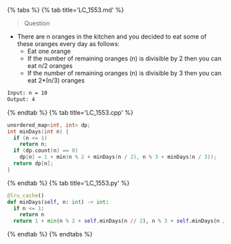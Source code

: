 {% tabs %}
{% tab title='LC_1553.md' %}

> Question

* There are n oranges in the kitchen and you decided to eat some of these oranges every day as follows:
  * Eat one orange
  * If the number of remaining oranges (n) is divisible by 2 then you can eat  n/2 oranges
  * If the number of remaining oranges (n) is divisible by 3 then you can eat  2*(n/3) oranges

```txt
Input: n = 10
Output: 4
```

{% endtab %}
{% tab title='LC_1553.cpp' %}

```cpp
unordered_map<int, int> dp;
int minDays(int n) {
  if (n <= 1)
    return n;
  if (dp.count(n) == 0)
    dp[n] = 1 + min(n % 2 + minDays(n / 2), n % 3 + minDays(n / 3));
  return dp[n];
}
```

{% endtab %}
{% tab title='LC_1553.py' %}

```py
@lru_cache()
def minDays(self, n: int) -> int:
  if n <= 1:
    return n
  return 1 + min(n % 2 + self.minDays(n // 2), n % 3 + self.minDays(n // 3))
```

{% endtab %}
{% endtabs %}
